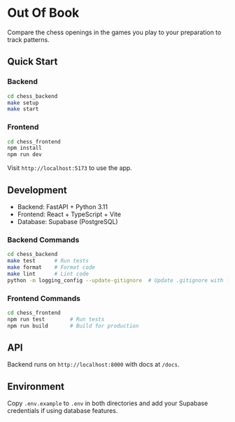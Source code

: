 # Out Of Book

Compare the chess openings in the games you play to your preparation to track patterns.

## Quick Start

### Backend
```bash
cd chess_backend
make setup
make start
```

### Frontend
```bash
cd chess_frontend
npm install
npm run dev
```

Visit `http://localhost:5173` to use the app.

## Development

- Backend: FastAPI + Python 3.11
- Frontend: React + TypeScript + Vite
- Database: Supabase (PostgreSQL)

### Backend Commands
```bash
cd chess_backend
make test      # Run tests
make format    # Format code
make lint      # Lint code
python -m logging_config --update-gitignore  # Update .gitignore with log patterns
```

### Frontend Commands
```bash
cd chess_frontend
npm run test        # Run tests
npm run build       # Build for production
```

## API

Backend runs on `http://localhost:8000` with docs at `/docs`.

## Environment

Copy `.env.example` to `.env` in both directories and add your Supabase credentials if using database features. 